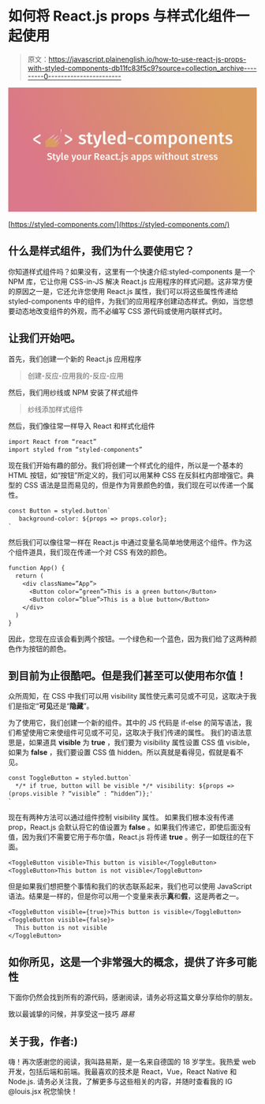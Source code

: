 # 如何将 React.js props 与样式化组件一起使用

> 原文：<https://javascript.plainenglish.io/how-to-use-react-js-props-with-styled-components-db11fc83f5c9?source=collection_archive---------0----------------------->

![](img/9d400deaa4ec3ba5939f8900d35f95fe.png)

[https://styled-components.com/](https://styled-components.com/)

## 什么是样式组件，我们为什么要使用它？

你知道样式组件吗？如果没有，这里有一个快速介绍:styled-components 是一个 NPM 库，它让你用 CSS-in-JS 解决 React.js 应用程序的样式问题。这非常方便的原因之一是，它还允许您使用 React.js 属性，我们可以将这些属性传递给 styled-components 中的组件，为我们的应用程序创建动态样式。例如，当您想要动态地改变组件的外观，而不必编写 CSS 源代码或使用内联样式时。

## 让我们开始吧。

首先，我们创建一个新的 React.js 应用程序

> 创建-反应-应用我的-反应-应用

然后，我们用纱线或 NPM 安装了样式组件

> 纱线添加样式组件

然后，我们像往常一样导入 React 和样式化组件

```
import React from “react”
import styled from “styled-components”
```

现在我们开始有趣的部分。我们将创建一个样式化的组件，所以是一个基本的 HTML 按钮，如“按钮”所定义的，我们可以用某种 CSS 在反斜杠内部增强它。典型的 CSS 语法是显而易见的，但是作为背景颜色的值，我们现在可以传递一个属性。

```
const Button = styled.button`
   background-color: ${props => props.color};
`
```

然后我们可以像往常一样在 React.js 中通过变量名简单地使用这个组件。作为这个组件道具，我们现在传递一个对 CSS 有效的颜色。

```
function App() {
  return (
    <div className=”App”>
      <Button color=”green”>This is a green button</Button>
      <Button color=”blue”>This is a blue button</Button>
    </div>
  )
}
```

因此，您现在应该会看到两个按钮。一个绿色和一个蓝色，因为我们给了这两种颜色作为按钮的颜色。

## 到目前为止很酷吧。但是我们甚至可以使用布尔值！

众所周知，在 CSS 中我们可以用 visibility 属性使元素可见或不可见，这取决于我们是指定“**可见**还是“**隐藏**”。

为了使用它，我们创建一个新的组件。其中的 JS 代码是 if-else 的简写语法，我们希望使用它来使组件可见或不可见，这取决于我们传递的属性。
我们的语法意思是，如果道具 **visible** 为 **true** ，我们要为 visibility 属性设置 CSS 值 visible，如果为 **false** ，我们要设置 CSS 值 hidden。所以真就是看得见，假就是看不见。

```
const ToggleButton = styled.button`
  */* if true, button will be visible */* visibility: ${props => (props.visible ? “visible” : “hidden”)};'
`
```

现在有两种方法可以通过组件控制 visibility 属性。
如果我们根本没有传递 prop，React.js 会默认将它的值设置为 **false** 。如果我们传递它，即使后面没有值，因为我们不需要它用于布尔值，React.js 将传递 **true** 。例子一如既往的在下面。

```
<ToggleButton visible>This button is visible</ToggleButton> <ToggleButton>This button is not visible</ToggleButton>
```

但是如果我们想把整个事情和我们的状态联系起来，我们也可以使用 JavaScript 语法。结果是一样的，但是你可以用一个变量来表示**真**和**假**，这是两者之一。

```
<ToggleButton visible={true}>This button is visible</ToggleButton> <ToggleButton visible={false}>
  This button is not visible
</ToggleButton>
```

## 如你所见，这是一个非常强大的概念，提供了许多可能性

下面你仍然会找到所有的源代码，感谢阅读，请务必将这篇文章分享给你的朋友。

致以最诚挚的问候，并享受这一技巧
*路易*

## 关于我，作者:)

嗨！再次感谢您的阅读，我叫路易斯，是一名来自德国的 18 岁学生。我热爱 web 开发，包括后端和前端。我最喜欢的技术是 React，Vue，React Native 和 Node.js.
请务必关注我，了解更多与这些相关的内容，并随时查看我的 IG @louis.jsx
祝您愉快！